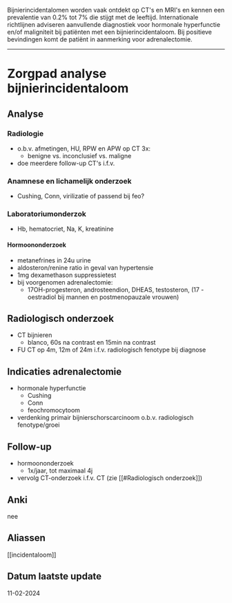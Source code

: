 Bijnierincidentalomen worden vaak ontdekt op CT's en MRI's en kennen een prevalentie van 0.2% tot 7% die stijgt met de leeftijd. Internationale richtlijnen adviseren aanvullende diagnostiek voor hormonale hyperfunctie en/of maligniteit bij patiënten met een bijnierincidentaloom. Bij positieve bevindingen komt de patiënt in aanmerking voor adrenalectomie.
___
# Zorgpad analyse bijnierincidentaloom
## Analyse
### Radiologie
- o.b.v. afmetingen, HU, RPW en APW op CT 3x:
	- benigne vs. inconclusief vs. maligne
- doe meerdere follow-up CT's i.f.v. 
### Anamnese en lichamelijk onderzoek
- Cushing, Conn, virilizatie of passend bij feo?
### Laboratoriumonderzok
- Hb, hematocriet, Na, K, kreatinine
#### Hormoononderzoek
- metanefrines in 24u urine
- aldosteron/renine ratio in geval van hypertensie
- 1mg dexamethason suppressietest
- bij voorgenomen adrenalectomie: 
	- 17OH-progesteron, androsteendion, DHEAS, testosteron, (17 -oestradiol bij mannen en postmenopauzale vrouwen)
## Radiologisch onderzoek
- CT bijnieren
	- blanco, 60s na contrast en 15min na contrast
- FU CT op 4m, 12m of 24m i.f.v. radiologisch fenotype bij diagnose
## Indicaties adrenalectomie
- hormonale hyperfunctie
	- Cushing
	- Conn
	- feochromocytoom
- verdenking primair bijnierschorscarcinoom o.b.v. radiologisch fenotype/groei
## Follow-up
- hormoononderzoek
	- 1x/jaar, tot maximaal 4j
- vervolg CT-onderzoek i.f.v. CT (zie [[#Radiologisch onderzoek]])
## Anki
nee
## Aliassen
[[incidentaloom]]
## Datum laatste update
11-02-2024